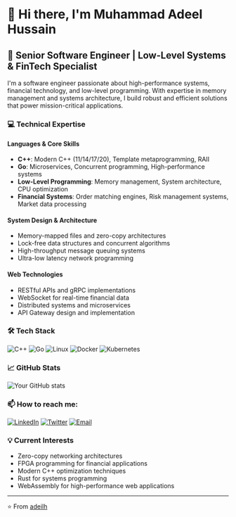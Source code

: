 # 👋 Hi there, I'm Muhammad Adeel Hussain

## 🚀 Senior Software Engineer | Low-Level Systems & FinTech Specialist

I'm a software engineer passionate about high-performance systems, financial technology, and low-level programming. With expertise in memory management and systems architecture, I build robust and efficient solutions that power mission-critical applications.

### 💻 Technical Expertise

#### Languages & Core Skills
- **C++**: Modern C++ (11/14/17/20), Template metaprogramming, RAII
- **Go**: Microservices, Concurrent programming, High-performance systems
- **Low-Level Programming**: Memory management, System architecture, CPU optimization
- **Financial Systems**: Order matching engines, Risk management systems, Market data processing

#### System Design & Architecture
- Memory-mapped files and zero-copy architectures
- Lock-free data structures and concurrent algorithms
- High-throughput message queuing systems
- Ultra-low latency network programming

#### Web Technologies
- RESTful APIs and gRPC implementations
- WebSocket for real-time financial data
- Distributed systems and microservices
- API Gateway design and implementation

### 🛠 Tech Stack
![C++](https://img.shields.io/badge/-C++-00599C?style=flat-square&logo=c%2B%2B)
![Go](https://img.shields.io/badge/-Go-00ADD8?style=flat-square&logo=go&logoColor=white)
![Linux](https://img.shields.io/badge/-Linux-FCC624?style=flat-square&logo=linux&logoColor=black)
![Docker](https://img.shields.io/badge/-Docker-2496ED?style=flat-square&logo=docker&logoColor=white)
![Kubernetes](https://img.shields.io/badge/-Kubernetes-326CE5?style=flat-square&logo=kubernetes&logoColor=white)

### 📈 GitHub Stats

![Your GitHub stats](https://github-readme-stats.vercel.app/api?username=adeilh&show_icons=true&theme=dark)

### 📫 How to reach me:
[![LinkedIn](https://img.shields.io/badge/-LinkedIn-0077B5?style=flat-square&logo=linkedin&logoColor=white)](https://www.linkedin.com/in/adeelhussain23/)
[![Twitter](https://img.shields.io/badge/-Twitter-1DA1F2?style=flat-square&logo=twitter&logoColor=white)](https://twitter.com/thelonegunner)
[![Email](https://img.shields.io/badge/-Email-D14836?style=flat-square&logo=gmail&logoColor=white)](mailto:madeel234@yahoo.com)

### 💡 Current Interests
- Zero-copy networking architectures
- FPGA programming for financial applications
- Modern C++ optimization techniques
- Rust for systems programming
- WebAssembly for high-performance web applications

---
⭐️ From [adeilh](https://github.com/adeilh)
